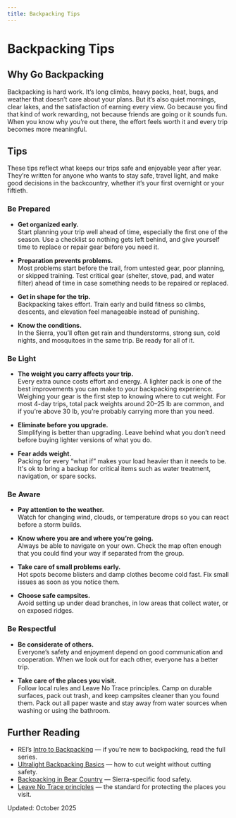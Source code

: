```yaml
---
title: Backpacking Tips
---
```

# Backpacking Tips

## Why Go Backpacking

Backpacking is hard work. It’s long climbs, heavy packs, heat, bugs, and weather that doesn’t care about your plans. But it’s also quiet mornings, clear lakes, and the satisfaction of earning every view. Go because you find that kind of work rewarding, not because friends are going or it sounds fun. When you know why you’re out there, the effort feels worth it and every trip becomes more meaningful.

## Tips

These tips reflect what keeps our trips safe and enjoyable year after year. They’re written for anyone who wants to stay safe, travel light, and make good decisions in the backcountry, whether it’s your first overnight or your fiftieth.

### Be Prepared

- **Get organized early.**  
  Start planning your trip well ahead of time, especially the first one of the season. Use a checklist so nothing gets left behind, and give yourself time to replace or repair gear before you need it.

- **Preparation prevents problems.**  
  Most problems start before the trail, from untested gear, poor planning, or skipped training. Test critical gear (shelter, stove, pad, and water filter) ahead of time in case something needs to be repaired or replaced.

- **Get in shape for the trip.**  
  Backpacking takes effort. Train early and build fitness so climbs, descents, and elevation feel manageable instead of punishing.  

- **Know the conditions.**  
  In the Sierra, you’ll often get rain and thunderstorms, strong sun, cold nights, and mosquitoes in the same trip. Be ready for all of it.

### Be Light

- **The weight you carry affects your trip.**  
  Every extra ounce costs effort and energy. A lighter pack is one of the best improvements you can make to your backpacking experience. Weighing your gear is the first step to knowing where to cut weight. For most 4-day trips, total pack weights around 20–25 lb are common, and if you’re above 30 lb, you’re probably carrying more than you need.

- **Eliminate before you upgrade.**  
  Simplifying is better than upgrading. Leave behind what you don’t need before buying lighter versions of what you do. 

- **Fear adds weight.**  
  Packing for every “what if” makes your load heavier than it needs to be. It's ok to bring a backup for critical items such as water treatment, navigation, or spare socks.  

### Be Aware

- **Pay attention to the weather.**  
  Watch for changing wind, clouds, or temperature drops so you can react before a storm builds.

- **Know where you are and where you’re going.**  
  Always be able to navigate on your own. Check the map often enough that you could find your way if separated from the group.

- **Take care of small problems early.**  
  Hot spots become blisters and damp clothes become cold fast. Fix small issues as soon as you notice them.

- **Choose safe campsites.**  
  Avoid setting up under dead branches, in low areas that collect water, or on exposed ridges. 

### Be Respectful

- **Be considerate of others.**  
  Everyone’s safety and enjoyment depend on good communication and cooperation. When we look out for each other, everyone has a better trip.

- **Take care of the places you visit.**  
  Follow local rules and Leave No Trace principles. Camp on durable surfaces, pack out trash, and keep campsites cleaner than you found them. Pack out all paper waste and stay away from water sources when washing or using the bathroom.

## Further Reading
- REI’s [Intro to Backpacking](https://www.rei.com/learn/series/intro-to-backpacking) — if you're new to backpacking, read the full series.
- [Ultralight Backpacking Basics](https://www.rei.com/learn/expert-advice/ultralight-backpacking.html) — how to cut weight without cutting safety.
- [Backpacking in Bear Country](https://www.rei.com/learn/expert-advice/backpacking-in-bear-country.html) — Sierra-specific food safety.
- [Leave No Trace principles](https://lnt.org/why/7-principles/) — the standard for protecting the places you visit.
  



  
Updated: October 2025